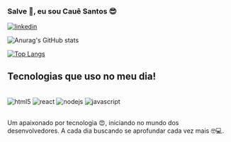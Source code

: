 ### Salve 👊, eu sou Cauê Santos 😎

[![linkedin](https://img.shields.io/badge/LinkedIn-0077B5?style=for-the-badge&logo=linkedin&logoColor=white)](www.linkedin.com/in/cauê-santos-1126b2149)

![Anurag's GitHub stats](https://github-readme-stats.vercel.app/api?username=Caue23&show_icons=true&theme=tokyonight)

[![Top Langs](https://github-readme-stats.vercel.app/api/top-langs/?username=anuraghazra&layout=compact)](https://github.com/Caue23/github-readme-stats)

## Tecnologias que uso no meu dia!

<div style="display: inline_block"><br/>
  <img align="center" alt="html5" src="https://img.shields.io/badge/HTML5-E34F26?style=for-the-badge&logo=html5&logoColor=white"/>
  <img align="center" alt="react" src="https://img.shields.io/badge/React-20232A?style=for-the-badge&logo=react&logoColor=61DAFB"/>
  <img align="center" alt="nodejs" src="https://img.shields.io/badge/Node.js-43853D?style=for-the-badge&logo=node.js&logoColor=white"/>
  <img align="center" alt="javascript" src="https://img.shields.io/badge/JavaScript-F7DF1E?style=for-the-badge&logo=javascript&logoColor=black"/>
</div></br>

Um apaixonado por tecnologia 😍, iniciando no mundo dos desenvolvedores. A cada dia buscando se aprofundar cada vez mais 🤓💻.


       

